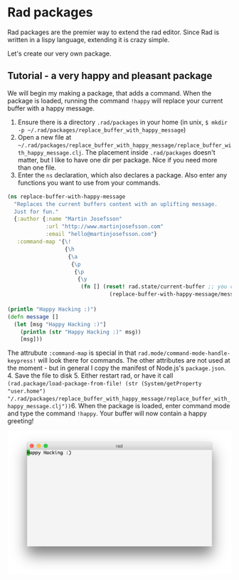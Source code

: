 # Rad packages

Rad packages are the premier way to extend the rad editor. Since Rad is written in a lispy language, extending it is crazy simple.

Let's create our very own package.


## Tutorial - a very happy and pleasant package
We will begin my making a package, that adds a command. When the package is loaded, running the command `!happy` will replace your current buffer with a happy message.

1. Ensure there is a directory `.rad/packages` in your home (in unix, `$ mkdir -p ~/.rad/packages/replace_buffer_with_happy_message`)
2. Open a new file at `~/.rad/packages/replace_buffer_with_happy_message/replace_buffer_with_happy_message.clj`. The placement inside `.rad/packages` doesn't matter, but I like to have one dir per package. Nice if you need more than one file.
3. Enter the `ns` declaration, which also declares a package. Also enter any functions you want to use from your commands.
``` clojure
(ns replace-buffer-with-happy-message
  "Replaces the current buffers content with an uplifting message.
  Just for fun."
  {:author {:name "Martin Josefsson"
            :url "http://www.martinjosefsson.com"
            :email "hello@martinjosefsson.com"}
   :command-map '{\!
                  {\h
                   {\a
                    {\p
                     {\p
                      {\y
                       (fn [] (reset! rad.state/current-buffer ;; you can use any rad namespace, except for `rad.core`
                                (replace-buffer-with-happy-message/message)))}}}}}}})

(println "Happy Hacking :)")
(defn message []
  (let [msg "Happy Hacking :)"]
    (println (str "Happy Hacking :)" msg))
    [msg]))
```
The attrubute `:command-map` is special in that `rad.mode/command-mode-handle-keypress!` will look there for commands. The other attributes are not used at the moment - but in general I copy the manifest of Node.js's `package.json`.
4. Save the file to disk
5. Either restart rad, or have it call `(rad.package/load-package-from-file! (str (System/getProperty "user.home") "/.rad/packages/replace_buffer_with_happy_message/replace_buffer_with_happy_message.clj"))`6. When the package is loaded, enter command mode and type the command `!happy`. Your buffer will now contain a happy greeting!

<img src="assets/happy-hacking-message-screenshot.png"
     alt="Screenshot of the !happy-command in action"
     width="1290" />
